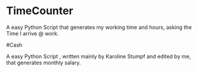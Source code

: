 # TimeCounter

A easy Python Script that generates my working time and hours, asking the Time I arrive @ work.

#Cash

A easy Python Script , written mainly by Karoline Stumpf and edited by me, that generates monthly salary.
